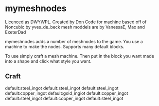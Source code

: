 mymeshnodes
========

Licenced as DWYWPL.
Created by Don
Code for machine based off of Noncubic by yves_de_beck
mesh moddels are by VanessaE, Max and ExeterDad

mymeshnodes adds a number of meshnodes to the game. You use a machine to make the nodes. Supports many default blocks.

To use simply craft a mesh machine. Then put in the block you want made into a shape and click what style you want.

Craft
-------

default:steel_ingot	default:steel_ingot		default:steel_ingot
default:copper_ingot	default:gold_ingiot		default:copper_ingot
default:steel_ingot	default:copper_ingot		default:steel_ingot
